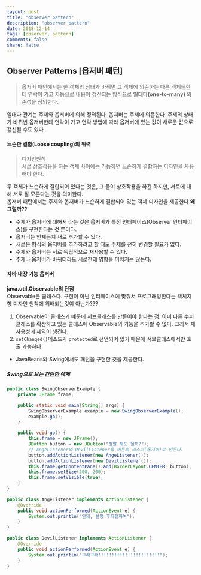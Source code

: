 ```yaml
---
layout: post
title: "observer pattern"
description: "observer pattern"
date: 2018-12-14
tags: [observer, pattern]
comments: false
share: false
---
```


## Observer Patterns [옵저버 패턴]
 >옵저버 패턴에서는 한 객체의 상태가 바뀌면 그 객체에 의존하는 다른 객체들한테 연락이 가고 자동으로 내용이 갱신되는 방식으로 **일대다(one-to-many)** 의존성을 정의한다.  
 
 
 일대다 관계는 주제와 옵저버에 의해 정의된다. 옵저버는 주제에 의존한다. 주제의 상태가 바뀌변 옵저버한테 연락이 가고 연락 방법에 따라 옵저버에 있는 값이 새로운 값으로 갱신될 수도 있다.
 
#### 느슨한 결합(Loose coupling)의 위력
 >디자인원칙     
 서로 상호작용을 하는 객체 사이에는 가능하면 느슨하게 결합하는 디자인을 사용해야 한다.           
 
두 객체가 느슨하게 결합되어 있다는 것은, 그 둘이 상호작용을 하긴 하지만, 서로에 대해 서로 잘 모른다는 것을 의미한다.        
옵저버 패턴에서는 주제와 옵저버가 느슨하게 결합되어 있는 객체 디자인을 제공한다.**왜 그럴까??**     
- 주제가 옵저버에 대해서 아는 것은 옵저버가 특정 인터페이스(Observer 인터페이스)를 구현한다는 것 뿐이다.
- 옵저버는 언제든지 새로 추가할 수 있다.
- 새로운 형식의 옵저버를 추가하려고 할 때도 주제를 전혀 변경할 필요가 없다.
- 주제와 옵저버는 서로 독립적으로 재사용할 수 있다.
- 주제나 옵저버가 바뀌더라도 서로한테 영향을 미치지는 않는다.


#### 자바 내장 기능 옵저버
 **java.util.Observable의 단점**     
 Observable은 클래스다. 구현이 아닌 인터페이스에 맞춰서 프로그래밍한다는 객체지향 디자인 원칙에 위배되는것이 아닌가???
  
  1. Observable이 클래스기 떄문에 서브클래스를 만들어야 한다는 점. 이미 다른 수퍼클래스를 확장하고 있는 클래스에 Observable의 기능을 추가할 수 없다. 그래서 재사용성에 제약이 생긴다.
  2. ```setChanged()```메소드가 ```protected```로 선언되어 있기 때문에 서브클래스에서만 호출 가능하다. 
 
 - JavaBeans와 Swing에서도 패턴을 구현한 것을 제공한다.

##### Swing으로 보는 간단한 예제
```java
public class SwingObserverExample {
    private JFrame frame;

    public static void main(String[] args) {
        SwingObserverExample example = new SwingObserverExample();
        example.go();
    }

    public void go() {
        this.frame = new JFrame();
        JButton button = new JButton("정말 해도 될까?");
        // AngeListener와 DevilListener를 버튼의 리스너(옵저버)로 만든다.
        button.addActionListener(new AngeListener());
        button.addActionListener(new DevilListener());
        this.frame.getContentPane().add(BorderLayout.CENTER, button);
        this.frame.setSize(200, 200);
        this.frame.setVisible(true);
    }
}
```
```java
public class AngeListener implements ActionListener {
    @Override
    public void actionPerformed(ActionEvent e) {
        System.out.println("안돼, 분명 후화할까여");
    }
}
```
```java
public class DevilListener implements ActionListener {
    @Override
    public void actionPerformed(ActionEvent e) {
        System.out.println("그래그래!!!!!!!!!!!!!!!!!!!!!!!");
    }
}
```